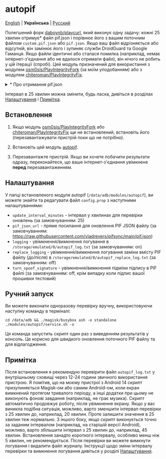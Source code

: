 # autopif

[English](./README.md) | **Українська** | [Русский](./README_RU.md)

Полегшений форк [daboynb/playcurl](https://github.com/daboynb/PlayIntegrityNEXT/tree/main/playcurl), який виконує одну задачу: кожні 25 хвилин отримує* файл pif.json і порівнює його з вашим поточним файлом `custom.pif.json` або `pif.json`. Якщо ваш файл відрізняється або відсутній, він замінює його і зупиняє служби DroidGuard та Google Гаманця. Якщо файли ідентичні або сталася помилка (наприклад, немає інтернет-з'єднання або не вдалося отримати файл), він нічого не робить у цій ітерації (спробі). Цей модуль призначений для використання з модулем [osm0sis/PlayIntegrityFork](https://github.com/osm0sis/PlayIntegrityFork) (за моїм уподобанням) або з модулем [chiteroman/PlayIntegrityFix](https://github.com/chiteroman/PlayIntegrityFix).

<details>
<summary>* Про отримання pif.json</summary>

Існує два варіанти цього модуля:

**Варіант fetch**:  
Завантажує файл з [pifsync/pif.json](https://github.com/vladrevers/pifsync/blob/main/pif.json).
- **Плюс**: Використовує менше мережевого трафіку і легший.
- **Мінус**: Новий pif.json може бути доступний з невеликою затримкою (приблизно 10± хвилин).

**Варіант selfgen**:  
Генерує файл на пристрої, завантажуючи та витягуючи інформацію з останнього [XiaomiEUModule.apk](https://sourceforge.net/projects/xiaomi-eu-multilang-miui-roms/files/xiaomi.eu/Xiaomi.eu-app/) від xiaomi.eu.
- **Плюс**: Завжди має доступ до найновішого pif.json.
- **Мінус**: Використовує трохи більше мережевого трафіку і потребує бінарної бібліотеки aapt, що збільшує розмір встановленого модуля на 1,4 МБ.
- **Особливість**: Кешує останній pif.json та посилання на apk, тому завантаження та витягування інформації з apk відбувається лише за необхідності (при оновленні).
</details>

Інтервал в 25 хвилин можна змінити, будь ласка, дивіться в розділах [Налаштування](#Налаштування) і [Примітка](#Примітка).

## Встановлення

1. Якщо модуль [osm0sis/PlayIntegrityFork](https://github.com/osm0sis/PlayIntegrityFork/releases/latest) або [chiteroman/PlayIntegrityFix](https://github.com/chiteroman/PlayIntegrityFix/releases/latest) ще не встановлений, встановіть його (перезавантажувати пристрій поки що не потрібно).

2. Встановіть цей модуль [autopif](https://github.com/vladrevers/autopif/releases/latest).

3. Перезавантажте пристрій. Якщо ви хочете побачити результати одразу, переконайтеся, що ваше інтернет-з'єднання увімкнене **перед** перезавантаженням.

## Налаштування

У папці встановленого модуля autopif (`/data/adb/modules/autopif`), ви можете знайти та редагувати файл `config.prop` з наступними налаштуваннями:

- `update_interval_minutes` - інтервал у хвилинах для перевірки оновлень (за замовчуванням: 25)
- `pif_json_url` - пряме посилання для оновлення PIF JSON файлу (за замовчуванням: https://raw.githubusercontent.com/vladrevers/pifsync/main/pif.json)
- `logging` - увімкнення/вимкнення логування в `/storage/emulated/0/autopif_log.txt` (за замовчуванням: on)
- `replace_logging` - увімкнення/вимкнення логування заміни вмісту PIF файлу (до/після) в `/storage/emulated/0/autopif_replace_log.txt` (за замовчуванням: off)
- `turn_spoof_signature` - увімкнення/вимкнення підміни підпису в PIF файлі (за замовчуванням: off, крім випадку коли підпис вашої прошивки тестовий)

## Ручний запуск

Ви можете виконати одноразову перевірку вручну, використовуючи наступну команду в терміналі:

```shell
cd /data/adb && ./magisk/busybox ash -o standalone ./modules/autopif/service.sh -o
```

Ця команда запустить скрипт один раз з виведенням результатів у консоль. Це корисно для швидкого оновлення поточного PIF файлу та для відлагодження.

## Примітка

Після встановлення я рекомендую перевірити файл `autopif_log.txt` у внутрішньому сховищі через 12-24 години звичного використання пристрою. Я помітив, що на моєму пристрої з Android 14 скрипт призупиняється Magisk-ом або самим Android-ом, коли екран вимкнений протягом тривалого періоду, а інші додатки при цьому не виконують фонові завдання (наприклад, не грає музика). Скрипт автоматично продовжує роботу, після увімкнення екрану. Якщо у вас виникла подібна ситуація, можливо, варто зменшити інтервал перевірки з 25 хвилин до, наприклад, 20 хвилин. Проте залишити значення в 25 хвилин теж нормально. З іншого боку, якщо скрипт виконується точно за заданим інтервалом (наприклад, на старішій версії Android), можливо, варто збільшити інтервал з 25 хвилин до, наприклад, 45 хвилин. Встановлення занадто короткого інтервалу, особливо менш ніж 5 хвилин, не рекомендується. Після перевірки ви можете вимкнути логування і видалити файл журналу. Інструкції щодо зміни інтервалу перевірки та вимкнення логування дивіться у розділі [Налаштування](#Налаштування).